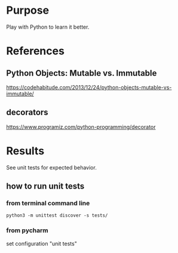 # Purpose
Play with Python to learn it better.

# References

## Python Objects: Mutable vs. Immutable
https://codehabitude.com/2013/12/24/python-objects-mutable-vs-immutable/

## decorators
https://www.programiz.com/python-programming/decorator

# Results
See unit tests for expected behavior.

## how to run unit tests

### from terminal command line

    python3 -m unittest discover -s tests/

### from pycharm
set configuration "unit tests"
